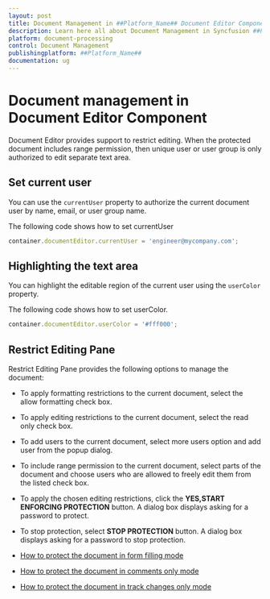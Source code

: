 ```yaml
---
layout: post
title: Document Management in ##Platform_Name## Document Editor Component
description: Learn here all about Document Management in Syncfusion ##Platform_Name## Document Editor component of Syncfusion Essential JS 2 and more.
platform: document-processing
control: Document Management
publishingplatform: ##Platform_Name##
documentation: ug
---
```



# Document management in Document Editor Component

Document Editor provides support to restrict editing. When the protected document includes range permission, then unique user or user group is only authorized to edit separate text area.

## Set current user

You can use the `currentUser` property to authorize the current document user by name, email, or user group name.

The following code shows how to set currentUser

```typescript
container.documentEditor.currentUser = 'engineer@mycompany.com';
```

## Highlighting the text area

You can highlight the editable region of the current user using the `userColor` property.

The following code shows how to set userColor.

```typescript
container.documentEditor.userColor = '#fff000';
```

## Restrict Editing Pane

Restrict Editing Pane provides the following options to manage the document:

* To apply formatting restrictions to the current document, select the allow formatting check box.
* To apply editing restrictions to the current document, select the read only check box.
* To add users to the current document, select more users option and add user from the popup dialog.
* To include range permission to the current document, select parts of the document and choose users who are allowed to freely edit them from the listed check box.
* To apply the chosen editing restrictions, click the **YES,START ENFORCING PROTECTION** button. A dialog box displays asking for a password to protect.
* To stop protection, select **STOP PROTECTION** button. A dialog box displays asking for a password to stop protection.

* [How to protect the document in form filling mode](./form-fields.md/#protect-the-document-in-form-filling-mode)
* [How to protect the document in comments only mode](./comments.md/#protect-the-document-in-comments-only-mode)
* [How to protect the document in track changes only mode](./track-changes.md/#protect-the-document-in-track-changes-only-mode)